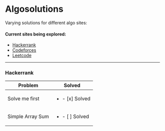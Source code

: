 # Algosolutions
Varying solutions for different algo sites:

#### Current sites being explored:
* [Hackerrank](hackerrank.com)
* [Codeforces](codeforces.com)
* [Leetcode](leetcode.com)

***

### Hackerrank
Problem | Solved
--------|--------
Solve me first  | <ul><li>- [x] Solved</li></ul>
Simple Array Sum | <ul><li>- [ ] Solved</li></ul>

